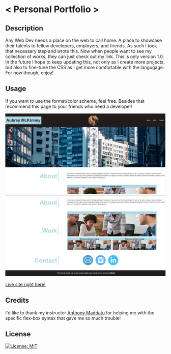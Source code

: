 # < Personal Portfolio >

## Description

Any Web Dev needs a place on the web to call home. A place to showcase their talents to fellow developers, employers, and friends. As such I took that necessary step and wrote this. Now when people want to see my collection of works, they can just check out my link. This is only version 1.0. In the future I hope to keep updating this, not only as I create more projects, but also to fine-tune the CSS as I get more comfortable with the langugage. For now though, enjoy!

## Usage

If you want to use the format/color scheme, feel free. Besides that recommend this page to your friends who need a developer!

![](./assets/css/images/Personal-port%201.JPG)
![](./assets/css/images/personal-port%202.JPG)

[Live site right here!](https://shadowasders.github.io/Personal-portfolio/)

## Credits

I'd like to thank my instructor [Anthony Maddatu](https://github.com/amaddatu) for helping me with the specific flex-box syntax that gave me so much trouble!

## License

[![License: MIT](https://img.shields.io/badge/License-MIT-yellow.svg)](https://opensource.org/licenses/MIT)